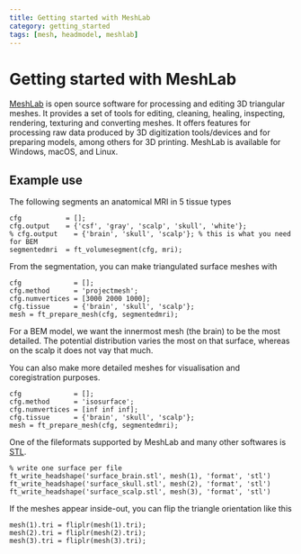 ```yaml
---
title: Getting started with MeshLab
category: getting_started
tags: [mesh, headmodel, meshlab]
---
```


# Getting started with MeshLab

[MeshLab](https://www.meshlab.net) is open source software for processing and editing 3D triangular meshes. It provides a set of tools for editing, cleaning, healing, inspecting, rendering, texturing and converting meshes. It offers features for processing raw data produced by 3D digitization tools/devices and for preparing models, among others for 3D printing. MeshLab is available for Windows, macOS, and Linux.

## Example use

The following segments an anatomical MRI in 5 tissue types

    cfg           = [];
    cfg.output    = {'csf', 'gray', 'scalp', 'skull', 'white'};
    % cfg.output    = {'brain', 'skull', 'scalp'}; % this is what you need for BEM
    segmentedmri  = ft_volumesegment(cfg, mri);

From the segmentation, you can make triangulated surface meshes with

    cfg             = [];
    cfg.method      = 'projectmesh';
    cfg.numvertices = [3000 2000 1000];
    cfg.tissue      = {'brain', 'skull', 'scalp'};
    mesh = ft_prepare_mesh(cfg, segmentedmri);

For a BEM model, we want the innermost mesh (the brain) to be the most detailed. The potential distribution varies the most on that surface, whereas on the scalp it does not vay that much.

You can also make more detailed meshes for visualisation and coregistration purposes.

    cfg             = [];
    cfg.method      = 'isosurface';
    cfg.numvertices = [inf inf inf];
    cfg.tissue      = {'brain', 'skull', 'scalp'};
    mesh = ft_prepare_mesh(cfg, segmentedmri);

One of the fileformats supported by MeshLab and many other softwares is [STL](https://en.wikipedia.org/wiki/STL_(file_format)).

    % write one surface per file
    ft_write_headshape('surface_brain.stl', mesh(1), 'format', 'stl')
    ft_write_headshape('surface_skull.stl', mesh(2), 'format', 'stl')
    ft_write_headshape('surface_scalp.stl', mesh(3), 'format', 'stl')

If the meshes appear inside-out, you can flip the triangle orientation like this

    mesh(1).tri = fliplr(mesh(1).tri);
    mesh(2).tri = fliplr(mesh(2).tri);
    mesh(3).tri = fliplr(mesh(3).tri);

